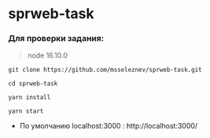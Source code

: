 # sprweb-task
### Для проверки задания:
> node 16.10.0
```
git clone https://github.com/msseleznev/sprweb-task.git
```
```
cd sprweb-task
```
```
yarn install
```

```
yarn start
```
- По умолчанию localhost:3000 :   http://localhost:3000/
